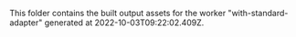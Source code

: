 This folder contains the built output assets for the worker "with-standard-adapter" generated at 2022-10-03T09:22:02.409Z.